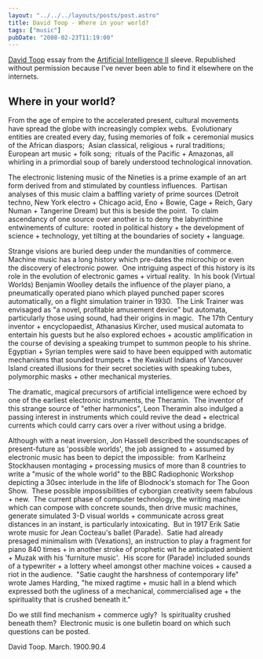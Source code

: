 ```yaml
---
layout: "../../../layouts/posts/post.astro"
title: David Toop - Where in your world?
tags: ["music"]
pubDate: "2008-02-23T11:19:00"
---
```


[David Toop](http://www.davidtoop.com/) essay from the [Artificial Intelligence II](http://en.wikipedia.org/wiki/Artificial_Intelligence_%28series%29) sleeve. Republished without permission because I've never been able to find it elsewhere on the internets.

## Where in your world?

From the age of empire to the accelerated present, cultural movements have spread the globe with increasingly complex webs.  Evolutionary entities are created every day, fusing memories of folk + ceremonial musics of the African diaspors;  Asian classical, religious + rural traditions;  European art music + folk song;  rituals of the Pacific + Amazonas, all whirling in a primordial soup of barely understood technological innovation.

The electronic listening music of the Nineties is a prime example of an art form derived from and stimulated by countless influences.  Partisan analyses of this music claim a baffling variety of prime sources (Detroit techno, New York electro + Chicago acid, Eno + Bowie, Cage + Reich, Gary Numan + Tangerine Dream) but this is beside the point.  To claim ascendancy of one source over another is to deny the labyrinthine entwinements of culture:  rooted in political history + the development of science + technology, yet tilting at the boundaries of society + language.

Strange visions are buried deep under the mundanities of commerce.  Machine music has a long history which pre-dates the microchip or even the discovery of electronic power.  One intriguing aspect of this history is its role in the evolution of electronic games + virtual reality.  In his book (Virtual Worlds) Benjamin Woolley details the influence of the player piano, a pneumatically operated piano which played punched paper scores automatically, on a flight simulation trainer in 1930.  The Link Trainer was envisaged as "a novel, profitable amusement device" but automata, particularly those using sound, had their origins in magic.  The 17th Century inventor + encyclopaedist, Athanasius Kircher, used musical automata to entertain his guests but he also explored echoes + acoustic amplification in the course of devising a speaking trumpet to summon people to his shrine.  Egyptian + Syrian temples were said to have been equipped with automatic mechanisms that sounded trumpets + the Kwakiutl Indians of Vancouver Island created illusions for their secret societies with speaking tubes, polymorphic masks + other mechanical mysteries.

The dramatic, magical precursors of artificial intelligence were echoed by one of the earliest electronic instruments, the Theramin.  The inventor of this strange source of "ether harmonics", Leon Theramin also indulged a passing interest in instruments which could revive the dead + electrical currents which could carry cars over a river without using a bridge.

Although with a neat inversion, Jon Hassell described the soundscapes of present-future as 'possible worlds', the job assigned to + assumed by electronic music has been to depict the impossible:  from Karlheinz Stockhausen montaging + processing musics of more than 8 countries to write a "music of the whole world" to the BBC Radiophonic Workshop depicting a 30sec interlude in the life of Blodnock's stomach for The Goon Show.  These possible impossibilities of cyborgian creativity seem fabulous + new.  The current phase of computer technology, the writing machine which can compose with concrete sounds, then drive music machines, generate simulated 3-D visual worlds + communicate across great distances in an instant, is particularly intoxicating.  But in 1917 Erik Satie wrote music for Jean Cocteau's ballet (Parade).  Satie had already presaged minimalism with (Vexations), an instruction to play a fragment for piano 840 times + in another stroke of prophetic wit he anticipated ambient + Muzak with his 'furniture music'.  His score for (Parade) included sounds of a typewriter + a lottery wheel amongst other machine voices + caused a riot in the audience.  "Satie caught the harshness of contemporary life" wrote James Harding, "he mixed ragtime + music hall in a blend which expressed both the ugliness of a mechanical, commercialised age + the spirituality that is crushed beneath it."

Do we still find mechanism + commerce ugly?  Is spirituality crushed beneath them?  Electronic music is one bulletin board on which such questions can be posted.

David Toop. March. 1900.90.4
